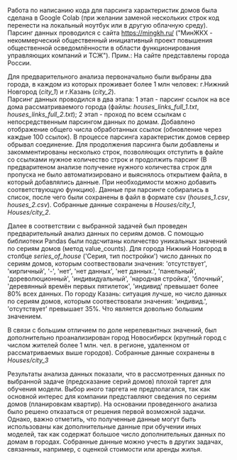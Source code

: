   Работа по написанию кода для парсинга характеристик домов была сделана в Google Colab (при желании заменой нескольких строк код перенести на локальный ноутбук или в другую облачную среду). Парсинг данных проводился с сайта https://mingkh.ru/ ("МинЖКХ - некоммерческий общественный инициативный проект повышения общественной осведомлённости в области функционирования управляющих компаний и ТСЖ"). Прим.: На сайте представлены города России. 
  
  Для предварительного анализа первоначально были выбраны два города, в каждом из которых проживает более 1 млн человек: г.Нижний Новгород (*city_1*) и г.Казань (*city_2*).  
  Парсинг данных проводился в два этапа: 1 этап - парсинг ссылок на все дома рассматриваемого города (файлы: *houses_links_full_1.txt*, *houses_links_full_2.txt*); 2 этап - проход по всем ссылкам с непосредственным парсингом данных по домам. Добавлено отображение общего числа обработанных ссылок (обновление через каждые 100 ссылок). В процессе парсинга характеристик домов  сервер обрывал соединение. Для продолжения парсинга были добавлены и закомментированы несколько строк, позволяющих отступить в файле со ссылками нужное количество строк и продолжить парсинг (В предваритеном анализе получение нужного количества строк для пропуска не было автоматизировано и выяснялось открытием файла, в который добавлялись данные. При необходимости можно добавить соответствующую функцию). Данные при парсинге собирались в список, после чего были сохранены в файл в формате csv (*houses_1.csv*, *houses_2.csv*).  Собранные данные сохранены в *Houses/city_1*, *Houses/city_2*.
  
  Далее в соответствии с выбранной задачей был проведен предварительный анализ данных по сериям домов. С помощью библиотеки Pandas были подсчитаны количество уникальных значений по сериям домов (метод value_counts). Для города Нижний Новгород в столбце *series_of_house* ('Серия, тип постройки') число данных по сериям домов, которым соотвествовали значения: 'отсутствует', 'кирпичный', '-', 'нет', 'нет данных', 'нет данных.', 'панельный', 'дореволюционный', 'индивидуальный', 'народная стройка', 'блочный', 'деревянный времён первых пятилеток', 'индивид' превышает более 80% всех данных. По городу Казань: ситуация лучше, но число данных по сериям домов, которым соотвествовали значения: 'индивид.', 'отсутствует' превышает 35%. Что является довольно большим значением. 
  
  В связи с большим отличием по доле нерелевантных значений, был дополнительно проанализирован город Новосибирск (крупный город с числом жителей более 1 млн. чел. в регионе, удаленном от рассматриваемых выше городов). Собранные данные сохранены в *Houses/city_3*
  
  Результаты анализа данных показали, что в рассмотренных данных по выбранной задаче (предсказание серий домов) плохой таргет для обучения модели. Выбор иного таргета не предполагался, так как основной интерес для компании представляют сведения по сериям домов (планировкам квартир). На основании проведенного анализа было решено отказаться от решения первой возможной задачи. Однако, важно отметить, что полученные данные могут быть использованы как дополнительные данные при обучении иных моделей, так как содержат большое число дополнительных данных по домам в городах. Собранные данные можно учесть в других задачах, связанных, например, с оценкой стоимости или аренды жилья.

